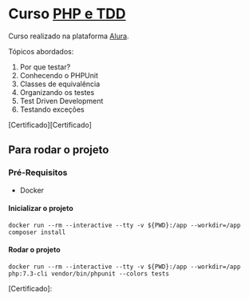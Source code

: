 # Curso [PHP e TDD][PHP e TDD]
Curso realizado na plataforma [Alura][Alura].

Tópicos abordados:

1. Por que testar?
2. Conhecendo o PHPUnit
3. Classes de equivalência
4. Organizando os testes
5. Test Driven Development
6. Testando exceções

[Certificado][Certificado]

## Para rodar o projeto

### Pré-Requisitos
- Docker

#### Inicializar o projeto

```
docker run --rm --interactive --tty -v ${PWD}:/app --workdir=/app composer install
```

#### Rodar o projeto
```
docker run --rm --interactive --tty -v ${PWD}:/app --workdir=/app php:7.3-cli vendor/bin/phpunit --colors tests
```

[Certificado]: 

[PHP e TDD]: https://cursos.alura.com.br/course/phpunit-tdd

[Alura]: https://www.alura.com.br/